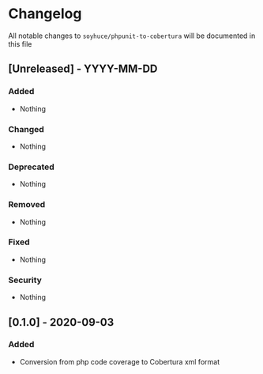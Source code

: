 # Changelog

All notable changes to `soyhuce/phpunit-to-cobertura` will be documented in this file

## [Unreleased] - YYYY-MM-DD
### Added
- Nothing

### Changed
- Nothing

### Deprecated
- Nothing

### Removed
- Nothing

### Fixed
- Nothing

### Security
- Nothing

## [0.1.0] - 2020-09-03
### Added
- Conversion from php code coverage to Cobertura xml format

